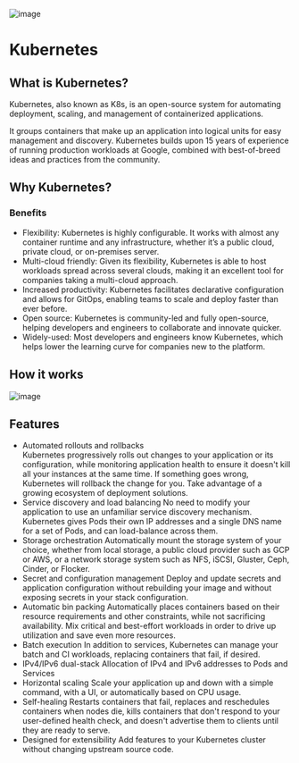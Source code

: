 ![image](https://user-images.githubusercontent.com/88156993/135858556-7c830304-b288-48ff-a137-e442f2d35f33.png)
# Kubernetes
## What is Kubernetes?
Kubernetes, also known as K8s, is an open-source system for automating deployment, scaling, and management of containerized applications.

It groups containers that make up an application into logical units for easy management and discovery. Kubernetes builds upon 15 years of experience of running production workloads at Google, combined with best-of-breed ideas and practices from the community.

## Why Kubernetes?
### Benefits

- Flexibility: Kubernetes is highly configurable. It works with almost any container runtime and any infrastructure, whether it’s a public cloud, private cloud, or on-premises server. 
- Multi-cloud friendly: Given its flexibility, Kubernetes is able to host workloads spread across several clouds, making it an excellent tool for companies taking a multi-cloud approach.
- Increased productivity: Kubernetes facilitates declarative configuration and allows for GitOps, enabling teams to scale and deploy faster than ever before. 
- Open source: Kubernetes is community-led and fully open-source, helping developers and engineers to collaborate and innovate quicker. 
- Widely-used: Most developers and engineers know Kubernetes, which helps lower the learning curve for companies new to the platform. 

## How it works
![image](https://user-images.githubusercontent.com/88156993/135858803-7f4e107f-1584-4ad8-9bfc-1b120cb1ca15.png)
## Features

- Automated rollouts and rollbacks<br>
Kubernetes progressively rolls out changes to your application or its configuration, while monitoring application health to ensure it doesn't kill all your instances at the same time. If something goes wrong, Kubernetes will rollback the change for you. Take advantage of a growing ecosystem of deployment solutions.
- Service discovery and load balancing
No need to modify your application to use an unfamiliar service discovery mechanism. Kubernetes gives Pods their own IP addresses and a single DNS name for a set of Pods, and can load-balance across them.
- Storage orchestration
Automatically mount the storage system of your choice, whether from local storage, a public cloud provider such as GCP or AWS, or a network storage system such as NFS, iSCSI, Gluster, Ceph, Cinder, or Flocker.
- Secret and configuration management
Deploy and update secrets and application configuration without rebuilding your image and without exposing secrets in your stack configuration.
- Automatic bin packing
Automatically places containers based on their resource requirements and other constraints, while not sacrificing availability. Mix critical and best-effort workloads in order to drive up utilization and save even more resources.
- Batch execution
In addition to services, Kubernetes can manage your batch and CI workloads, replacing containers that fail, if desired.
- IPv4/IPv6 dual-stack
Allocation of IPv4 and IPv6 addresses to Pods and Services
- Horizontal scaling
Scale your application up and down with a simple command, with a UI, or automatically based on CPU usage.
- Self-healing
Restarts containers that fail, replaces and reschedules containers when nodes die, kills containers that don't respond to your user-defined health check, and doesn't advertise them to clients until they are ready to serve.
- Designed for extensibility
Add features to your Kubernetes cluster without changing upstream source code.
